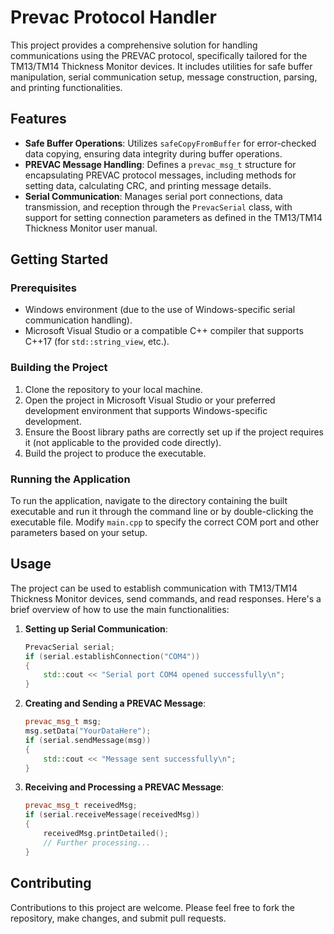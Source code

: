 # Prevac Protocol Handler

This project provides a comprehensive solution for handling communications using the PREVAC protocol, specifically tailored for the TM13/TM14 Thickness Monitor devices. It includes utilities for safe buffer manipulation, serial communication setup, message construction, parsing, and printing functionalities.

## Features

- **Safe Buffer Operations**: Utilizes `safeCopyFromBuffer` for error-checked data copying, ensuring data integrity during buffer operations.
- **PREVAC Message Handling**: Defines a `prevac_msg_t` structure for encapsulating PREVAC protocol messages, including methods for setting data, calculating CRC, and printing message details.
- **Serial Communication**: Manages serial port connections, data transmission, and reception through the `PrevacSerial` class, with support for setting connection parameters as defined in the TM13/TM14 Thickness Monitor user manual.

## Getting Started

### Prerequisites

- Windows environment (due to the use of Windows-specific serial communication handling).
- Microsoft Visual Studio or a compatible C++ compiler that supports C++17 (for `std::string_view`, etc.).

### Building the Project

1. Clone the repository to your local machine.
2. Open the project in Microsoft Visual Studio or your preferred development environment that supports Windows-specific development.
3. Ensure the Boost library paths are correctly set up if the project requires it (not applicable to the provided code directly).
4. Build the project to produce the executable.

### Running the Application

To run the application, navigate to the directory containing the built executable and run it through the command line or by double-clicking the executable file. Modify `main.cpp` to specify the correct COM port and other parameters based on your setup.

## Usage

The project can be used to establish communication with TM13/TM14 Thickness Monitor devices, send commands, and read responses. Here's a brief overview of how to use the main functionalities:

1. **Setting up Serial Communication**:
    ```cpp
    PrevacSerial serial;
    if (serial.establishConnection("COM4"))
    {
        std::cout << "Serial port COM4 opened successfully\n";
    }
    ```

2. **Creating and Sending a PREVAC Message**:
    ```cpp
    prevac_msg_t msg;
    msg.setData("YourDataHere");
    if (serial.sendMessage(msg))
    {
        std::cout << "Message sent successfully\n";
    }
    ```

3. **Receiving and Processing a PREVAC Message**:
    ```cpp
    prevac_msg_t receivedMsg;
    if (serial.receiveMessage(receivedMsg))
    {
        receivedMsg.printDetailed();
        // Further processing...
    }
    ```

## Contributing

Contributions to this project are welcome. Please feel free to fork the repository, make changes, and submit pull requests.
